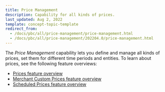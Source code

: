 ```yaml
---
title: Price Management
description: Capability for all kinds of prices.
last_updated: Aug 2, 2022
template: concept-topic-template
redirect_from:
  - /docs/pbc/all/price-management/price-management.html
  - /docs/pbc/all/price-management/202204.0/price-management.html
---
```


The *Price Management* capability lets you define and manage all kinds of prices, set them for different time periods and entities. To learn about prices, see the following feature overviews:

* [Prices feature overview](/docs/pbc/all/price-management/{{site.version}}/base-shop/prices-feature-overview/prices-feature-overview.html)
* [Merchant Custom Prices feature overview](/docs/pbc/all/price-management/{{site.version}}/base-shop/merchant-custom-prices-feature-overview.html)
* [Scheduled Prices feature overview](/docs/pbc/all/price-management/{{site.version}}/base-shop/scheduled-prices-feature-overview.html)
